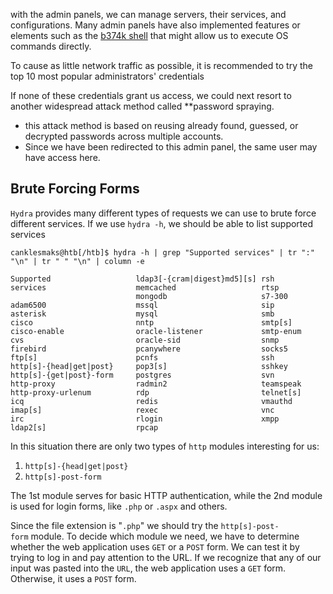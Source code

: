 with the admin panels, we can manage servers, their services, and configurations. Many admin panels have also implemented features or elements such as the [b374k shell](https://github.com/b374k/b374k) that might allow us to execute OS commands directly.

To cause as little network traffic as possible, it is recommended to try the top 10 most popular administrators' credentials

If none of these credentials grant us access, we could next resort to another widespread attack method called **password spraying.
* this attack method is based on reusing already found, guessed, or decrypted passwords across multiple accounts.
* Since we have been redirected to this admin panel, the same user may have access here.

## Brute Forcing Forms

`Hydra` provides many different types of requests we can use to brute force different services. If we use `hydra -h`, we should be able to list supported services

```shell-session
canklesmaks@htb[/htb]$ hydra -h | grep "Supported services" | tr ":" "\n" | tr " " "\n" | column -e

Supported			        ldap3[-{cram|digest}md5][s]	rsh
services			        memcached					rtsp
				            mongodb						s7-300
adam6500			        mssql						sip
asterisk			        mysql						smb
cisco				        nntp						smtp[s]
cisco-enable		        oracle-listener				smtp-enum
cvs				            oracle-sid					snmp
firebird			        pcanywhere					socks5
ftp[s]				        pcnfs						ssh
http[s]-{head|get|post}		pop3[s]						sshkey
http[s]-{get|post}-form		postgres					svn
http-proxy		        	radmin2						teamspeak
http-proxy-urlenum		    rdp				  		    telnet[s]
icq				            redis						vmauthd
imap[s]		        		rexec						vnc
irc				            rlogin						xmpp
ldap2[s]		        	rpcap
```
In this situation there are only two types of `http` modules interesting for us:

1. `http[s]-{head|get|post}`
2. `http[s]-post-form`

The 1st module serves for basic HTTP authentication, while the 2nd module is used for login forms, like `.php` or `.aspx` and others.

Since the file extension is "`.php`" we should try the `http[s]-post-form` module. To decide which module we need, we have to determine whether the web application uses `GET` or a `POST` form. We can test it by trying to log in and pay attention to the URL. If we recognize that any of our input was pasted into the `URL`, the web application uses a `GET` form. Otherwise, it uses a `POST` form.